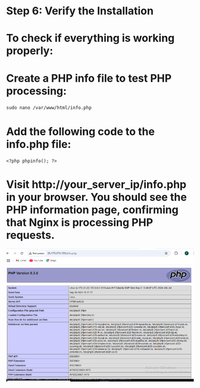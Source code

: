  # Step 6: Verify the Installation

# To check if everything is working properly:
# Create a PHP info file to test PHP processing:
`sudo nano /var/www/html/info.php`

# Add the following code to the info.php file:
` <?php
phpinfo();
?> `

 # Visit http://your_server_ip/info.php in your browser. You should see the PHP information page, confirming that Nginx is processing PHP requests.
 ![PHP_information_page](./IMAGES/PHP_information_page.png "PHP INFORMATION PAGE")

